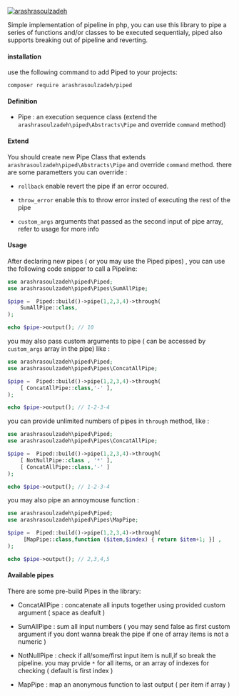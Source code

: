 [![arashrasoulzadeh](https://circleci.com/gh/arashrasoulzadeh/piped.svg?style=svg)](https://circleci.com/gh/arashrasoulzadeh/piped)

Simple implementation of pipeline in php, you can use this library to pipe a series of functions and/or classes to be executed sequentialy, piped also supports breaking out of pipeline and reverting.

#### installation

use the following command to add Piped to your projects:

`composer require arashrasoulzadeh/piped`

#### Definition

- Pipe : an execution sequence class (extend the `arashrasoulzadeh\piped\Abstracts\Pipe` and override `command` method)

#### Extend

You should create new Pipe Class that extends `arashrasoulzadeh\piped\Abstracts\Pipe` and override `command` method. there are some parametters you can override :

- `rollback` enable revert the pipe if an error occured.

- `throw_error` enable this to throw error insted of executing the rest of the pipe

- `custom_args` arguments that passed as the second input of pipe array, refer to usage for more info

#### Usage

After declaring new pipes ( or you may use the Piped pipes) , you can use the following code snipper to call a Pipeline:

```php
use arashrasoulzadeh\piped\Piped;
use arashrasoulzadeh\piped\Pipes\SumAllPipe;

$pipe =  Piped::build()->pipe(1,2,3,4)->through(
	SumAllPipe::class,
);

echo $pipe->output(); // 10

```

you may also pass custom arguments to pipe ( can be accessed by `custom_args` array in the pipe) like :

```php
use arashrasoulzadeh\piped\Piped;
use arashrasoulzadeh\piped\Pipes\ConcatAllPipe;

$pipe =  Piped::build()->pipe(1,2,3,4)->through(
	[ ConcatAllPipe::class,'-' ],
);

echo $pipe->output(); // 1-2-3-4

```

you can provide unlimited numbers of pipes in `through` method, like :

```php
use arashrasoulzadeh\piped\Piped;
use arashrasoulzadeh\piped\Pipes\ConcatAllPipe;

$pipe =  Piped::build()->pipe(1,2,3,4)->through(
	[ NotNullPipe::class , '*' ],
	[ ConcatAllPipe::class,'-' ]
);

echo $pipe->output(); // 1-2-3-4

```

you may also pipe an annoymouse function :

```php
use arashrasoulzadeh\piped\Piped;
use arashrasoulzadeh\piped\Pipes\MapPipe;

$pipe =  Piped::build()->pipe(1,2,3,4)->through(
	 [MapPipe::class,function ($item,$index) { return $item+1; }] ,
);

echo $pipe->output(); // 2,3,4,5

```

#### Available pipes

There are some pre-build Pipes in the library:

- ConcatAllPipe : concatenate all inputs together using provided custom argument ( space as deafult )

- SumAllPipe : sum all input numbers ( you may send false as first custom argument if you dont wanna break the pipe if one of array items is not a numeric )

- NotNullPipe : check if all/some/first input item is null,if so break the pipeline. you may prvide `*` for all items, or an array of indexes for checking ( default is first index )
- MapPipe : map an anonymous function to last output ( per item if array )
